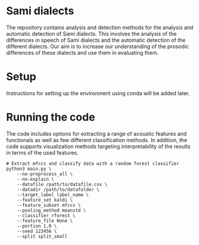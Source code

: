 # Sami dialects

The repository contains analysis and detection methods for the analysis and automatic detection of Sami dialects. This involves the analysis of the differences in speech of Sami dialects and the automatic detection of the different dialects. Our aim is to increase our understanding of the prosodic differences of these dialects and use them in evaluating them.

# Setup
Instructions for setting up the environment using conda will be added later.

# Running the code
The code includes options for extracting a range of acoustic features and functionals as well as few different classification methods. In addition, the code supports visualization methods targeting interpretability of the results in terms of the used features.

```console
# Extract mfccs and classify data with a random forest classifier
python3 main.py \
    --no-preprocess_all \
    --no-explain \
    --datafile /path/to/datafile.csv \
    --datadir /path/to/datafolder \
    --target_label label_name \
    --feature_set kaldi \
    --feature_subset mfccs \
    --pooling_method meanstd \
    --classifier rforest \
    --feature_file None \
    --portion 1.0 \
    --seed 123456 \
    --split split_small
```
